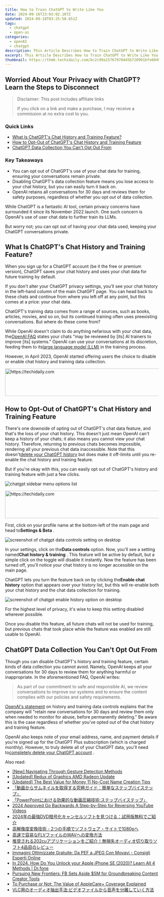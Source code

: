 ```yaml
---
title: How to Train ChatGPT to Write Like You
date: 2024-09-16T23:03:02.107Z
updated: 2024-09-18T03:25:50.651Z
tags:
  - chatgpt
  - open-ai
categories:
  - openAI
  - chatgpt
description: This Article Describes How to Train ChatGPT to Write Like You
excerpt: This Article Describes How to Train ChatGPT to Write Like You
thumbnail: https://thmb.techidaily.com/bc2c99a15767970445b720991bfe6049016a7b4219485f8b4e5eef1b59d8c9e2.jpg
---
```


## Worried About Your Privacy with ChatGPT? Learn the Steps to Disconnect

>  Disclaimer: This post includes affiliate links
>
>  If you click on a link and make a purchase, I may receive a commission at no extra cost to you.
>

### Quick Links

* [What Is ChatGPT's Chat History and Training Feature?](https://www.makeuseof.com/chatgpt-privacy-opt-out-data-collection/#what-is-chatgpt-39-s-chat-history-and-training-feature)
* [How to Opt-Out of ChatGPT's Chat History and Training Feature](https://www.makeuseof.com/chatgpt-privacy-opt-out-data-collection/#how-to-opt-out-of-chatgpt-39-s-chat-history-and-training-feature)
* [ChatGPT Data Collection You Can't Opt Out From](https://www.makeuseof.com/chatgpt-privacy-opt-out-data-collection/#chatgpt-data-collection-you-can-39-t-opt-out-from)

### Key Takeaways

* You can opt out of ChatGPT's use of your chat data for training, ensuring your conversations remain private.
* Disabling ChatGPT's data collection feature means you lose access to your chat history, but you can easily turn it back on.
* OpenAI retains all conversations for 30 days and reviews them for safety purposes, regardless of whether you opt out of data collection.

 While ChatGPT is a fantastic AI tool, certain privacy concerns have surrounded it since its November 2022 launch. One such concern is OpenAI's use of user chat data to further train its LLMs.

 But worry not; you can opt out of having your chat data used, keeping your ChatGPT conversations private.

## What Is ChatGPT's Chat History and Training Feature?

 When you sign up for a ChatGPT account (be it the free or premium version), ChatGPT saves your chat history and uses your chat data for future training by default.

 If you don't alter your ChatGPT privacy settings, you'll see your chat history in the left-hand column of the main ChatGPT page. You can head back to these chats and continue from where you left off at any point, but this comes at a price: your chat data.

 ChatGPT's training data comes from a range of sources, such as books, articles, movies, and so on, but its continued training often uses preexisting conversations. But where do these come from?

 While OpenAI doesn't claim to do anything nefarious with your chat data, the[OpenAI FAQ](https://help.openai.com/en/articles/6783457-what-is-chatgpt) states your chats "may be reviewed by \[its\] AI trainers to improve \[its\] systems." OpenAI can use your conversations at its discretion, feeding them to its[large language model (LLM)](https://www.makeuseof.com/what-are-large-langauge-models-how-do-they-work/) in the training process.

 However, in April 2023, OpenAI started offering users the choice to disable or enable chat history and training data collection.

<!-- affiliate ads begin -->
<a href="https://laganoo.pxf.io/c/5597632/1484909/16446" target="_top" id="1484909">
  <img src="//a.impactradius-go.com/display-ad/16446-1484909" border="0" alt="https://techidaily.com" width="728" height="90"/>
</a>
<img height="0" width="0" src="https://laganoo.pxf.io/i/5597632/1484909/16446" style="position:absolute;visibility:hidden;" border="0" />
<!-- affiliate ads end -->

## How to Opt-Out of ChatGPT's Chat History and Training Feature

 There's one downside of opting out of ChatGPT's chat data feature, and that's the loss of your chat history. This doesn't just mean OpenAI can't keep a history of your chats; it also means you cannot view your chat history. Therefore, returning to previous chats becomes impossible, rendering all your previous chat data inaccessible. Note that this doesn't[delete your ChatGPT history](https://www.makeuseof.com/how-to-delete-your-chatgpt-history/) but does make it off-limits until you re-enable the chat history and training feature.

 But if you're okay with this, you can easily opt out of ChatGPT's history and training feature with just a few clicks.

![chatgpt sidebar menu options list](https://static1.makeuseofimages.com/wordpress/wp-content/uploads/2024/02/chatgpt-sidebar-menu-options-list.png)

<!-- affiliate ads begin -->
<a href="https://aligracehair.sjv.io/c/5597632/1880960/19272" target="_top" id="1880960">
  <img src="//a.impactradius-go.com/display-ad/19272-1880960" border="0" alt="https://techidaily.com" width="728" height="90"/>
</a>
<img height="0" width="0" src="https://aligracehair.sjv.io/i/5597632/1880960/19272" style="position:absolute;visibility:hidden;" border="0" />
<!-- affiliate ads end -->

 First, click on your profile name at the bottom-left of the main page and head to**Settings & Beta** .

![screenshot of chatgpt data controls setting on desktop](https://static1.makeuseofimages.com/wordpress/wp-content/uploads/2024/02/gpt-data-controls.png)

 In your settings, click on the**Data controls** option. Now, you'll see a setting named**Chat history & training** . This feature will be active by default, but a simple click on the toggle will disable it instantly. Now the feature has been turned off, you'll notice your chat history is no longer accessible on the main page.

 ChatGPT lets you turn the feature back on by clicking the**Enable chat history** option that appears over your history list, but this will re-enable both your chat history and the chat data collection for training.

![screenshot of chatgpt enable history option on desktop](https://static1.makeuseofimages.com/wordpress/wp-content/uploads/2024/02/gpt-history-off.png)

 For the highest level of privacy, it's wise to keep this setting disabled wherever possible.

 Once you disable this feature, all future chats will not be used for training, but previous chats that took place while the feature was enabled are still usable to OpenAI.

## ChatGPT Data Collection You Can't Opt Out From

 Though you can disable ChatGPT's history and training feature, certain kinds of data collection you cannot avoid. Namely, OpenAI keeps all your conversations for 30 days to review them for anything harmful or inappropriate. In the aforementioned FAQ, OpenAI writes:

> As part of our commitment to safe and responsible AI, we review conversations to improve our systems and to ensure the content complies with our policies and safety requirements.

[OpenAI's statement](https://openai.com/blog/new-ways-to-manage-your-data-in-chatgpt) on history and training data controls explains that the company will "retain new conversations for 30 days and review them only when needed to monitor for abuse, before permanently deleting." Be aware this is the case regardless of whether you've opted out of the chat history and training feature.

 OpenAI also keeps note of your email address, name, and payment details if you're signed up for the ChatGPT Plus subscription (which is charged monthly). However, to truly delete all of your ChatGPT data, you'll need to[completely delete your ChatGPT account](http://www.makeuseof.com/how-to-delete-your-chatgpt-account/) .

<ins class="adsbygoogle"
     style="display:block"
     data-ad-format="autorelaxed"
     data-ad-client="ca-pub-7571918770474297"
     data-ad-slot="1223367746"></ins>

<ins class="adsbygoogle"
     style="display:block"
     data-ad-client="ca-pub-7571918770474297"
     data-ad-slot="8358498916"
     data-ad-format="auto"
     data-full-width-responsive="true"></ins>

<span class="atpl-alsoreadstyle">Also read:</span>
<div><ul>
<li><a href="https://fox-http.techidaily.com/new-navigating-through-gesture-detection-methods/"><u>[New] Navigating Through Gesture Detection Methods</u></a></li>
<li><a href="https://remote-screen-capture.techidaily.com/updated-redux-of-graphics-amd-radeon-update/"><u>[Updated] Redux of Graphics AMD Radeon Update</u></a></li>
<li><a href="https://facebook-video-share.techidaily.com/updated-the-best-value-for-money-11-no-cost-name-creation-tips/"><u>[Updated] The Best Value for Money 11 No-Cost Name Creation Tips</u></a></li>
<li><a href="https://tech-hub.techidaily.com/44cm5yuv55s744gl44kj44k144og44on44kk44or44ks5yplusw5b6x44gz44kl56m25qw144ks44kk44oj77ya57ch5y2y44gq44k544og44od44ox44oq44kk44k544og44od44ox44cn/"><u>「動画からサムネイルを取得する究極ガイド：簡単なステップバイステップ」</u></a></li>
<li><a href="https://tech-hub.techidaily.com/1726030537544-powerpoint/"><u>「PowerPointにおける効果的な動画圧縮技術:ステップバイステップ」</u></a></li>
<li><a href="https://youtube-help.techidaily.com/2024-approved-go-backwards-a-step-by-step-for-reversing-youtube-videos/"><u>2024 Approved Go Backwards A Step-by-Step for Reversing YouTube Videos</u></a></li>
<li><a href="https://tech-hub.techidaily.com/1726030592145-2024dvd/"><u>2024年の最強DVD暗号化キャンセルソフトを見つける：試用版無料でご紹介</u></a></li>
<li><a href="https://tech-hub.techidaily.com/21080p/"><u>高解像度変換技術 - 2つの手順でソフトウェア・サイトで1080pへ</u></a></li>
<li><a href="https://tech-hub.techidaily.com/1726030136838-flvwav/"><u>高速で容易なFLVファイルのWAVへの変換方法</u></a></li>
<li><a href="https://tech-hub.techidaily.com/202cu4/"><u>推奨される202cuアプリケーションをご紹介！無損失オーディオ切り取りソフト4品目のレビュー</u></a></li>
<li><a href="https://solve-news.techidaily.com/immagini-ottimizzate-gratuite-da-pef-a-jpeg-con-movavi-consigli-esperti-online/"><u>Immagini Ottimizzate Gratuite: Da PEF a JPEG Con Movavi - Consigli Esperti Online</u></a></li>
<li><a href="https://iphone-unlock.techidaily.com/in-2024-how-do-you-unlock-your-apple-iphone-se-2020-learn-all-4-methods-drfone-by-drfone-ios/"><u>In 2024, How Do You Unlock your Apple iPhone SE (2020)? Learn All 4 Methods | Dr.fone</u></a></li>
<li><a href="https://facebook.techidaily.com/pursuing-new-frontiers-fb-sets-aside-5m-for-groundbreaking-content-creator-tools/"><u>Pursuing New Frontiers: FB Sets Aside $5M for Groundbreaking Content Creator Tools</u></a></li>
<li><a href="https://buynow-help.techidaily.com/to-purchase-or-not-the-value-of-applecareplus-coverage-explained/"><u>To Purchase or Not: The Value of AppleCare+ Coverage Explained</u></a></li>
<li><a href="https://tech-hub.techidaily.com/1726030525934-vlc/"><u>VLC用のオーディオ抽出手法:ビデオファイルから音声を分離していく方法</u></a></li>
</ul></div>


